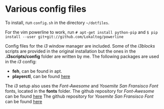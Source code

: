 # Various config files

To install, run `config.sh` in the directory `~/dotfiles`.

For the vim powerline to work, run 
`# apt-get install python-pip`
and
`$ pip install --user git+git://github.com/Lokaltog/powerline`

Config files for the *i3* window manager are included. 
Some of the *i3blocks* scripts are provided in the original installation but the ones in the **.i3scripts/config** folder are written by me.
The following packages are used in the *i3* config:
 
 * **feh**, can be found in apt.
 * **playerctl**, can be found [here][1] 

The *i3* setup also uses the *Font-Awesome* and *Yosemite San Fransisco Font* fonts, located in the **fonts** folder.
The github repository for *Font-Awesome* can be found [here][2]
The github repository for *Yosemite San Fransisco Font* can be found [here][3]

[1]: https://github.com/acrisci/playerctl/releases
[2]: https://github.com/FortAwesome/Font-Awesome
[3]: https://github.com/supermarin/YosemiteSanFranciscoFont
